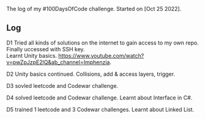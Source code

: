 The log of my #100DaysOfCode challenge. Started on [Oct 25 2022].

## Log

D1 Tried all kinds of solutions on the internet to gain access to my own repo. Finally uccessed with SSH key.  
     Learnt Unity basics. https://www.youtube.com/watch?v=pwZpJzpE2lQ&ab_channel=Imphenzia.  
     
D2 Unity basics continued. Collisions, add & access layers, trigger.  

D3 sovled leetcode and Codewar challenge.  

D4 solved leetcode and Codewar challenge. Learnt about Interface in C#.

D5 trained 1 leetcode and 3 Codewar challenges. Learnt about Linked List.


